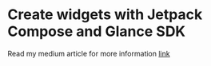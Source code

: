 # Create widgets with Jetpack Compose and Glance SDK

Read my medium article for more information [link](https://medium.com/@alessandro.oddo1/create-widgets-with-compose-and-glance-sdk-9aa8a9cab9bc)